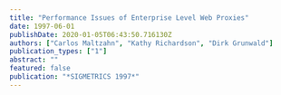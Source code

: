 ```yaml
---
title: "Performance Issues of Enterprise Level Web Proxies"
date: 1997-06-01
publishDate: 2020-01-05T06:43:50.716130Z
authors: ["Carlos Maltzahn", "Kathy Richardson", "Dirk Grunwald"]
publication_types: ["1"]
abstract: ""
featured: false
publication: "*SIGMETRICS 1997*"
---
```


